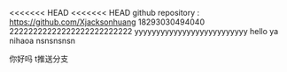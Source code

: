 <<<<<<< HEAD
<<<<<<< HEAD
github repository : https://github.com/Xjacksonhuang
18293030494040
22222222222222222222222222
yyyyyyyyyyyyyyyyyyyyyyyyyy
hello ya nihaoa
nsnsnsnsn

你好吗
t推送分支
